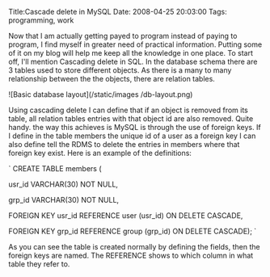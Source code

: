 Title:Cascade delete in MySQL
Date: 2008-04-25 20:03:00
Tags: programming, work

Now that I am actually getting payed to program instead of paying to program,
I find myself in greater need of practical information. Putting some of it on
my blog will help me keep all the knowledge in one place. To start off, I'll
mention Cascading delete in SQL. In the database schema there are 3 tables
used to store different objects. As there is a many to many relationship
between the the objects, there are relation tables.

![Basic database layout](/static/images
/db-layout.png)

Using cascading delete I can define that if an object is removed from its
table, all relation tables entries with that object id are also removed. Quite
handy. the way this achieves is MySQL is through the use of foreign keys. If I
define in the table members the unique id of a user as a foreign key I can
also define tell the RDMS to delete the entries in members where that foreign
key exist. Here is an example of the definitions:

  

` CREATE TABLE members (

usr_id VARCHAR(30) NOT NULL,

grp_id VARCHAR(30) NOT NULL,

FOREIGN KEY usr_id REFERENCE user (usr_id) ON DELETE CASCADE,

FOREIGN KEY grp_id REFERENCE group (grp_id) ON DELETE CASCADE); `

  

As you can see the table is created normally by defining the fields, then the
foreign keys are named. The REFERENCE shows to which column in what table they
refer to.

